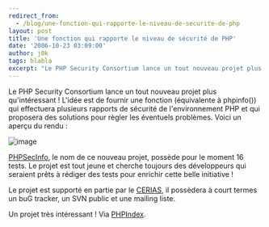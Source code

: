 ```yaml
---
redirect_from:
  - /blog/une-fonction-qui-rapporte-le-niveau-de-securite-de-php
layout: post
title: 'Une fonction qui rapporte le niveau de sécurité de PHP'
date: '2006-10-23 03:09:00'
author: j0k
tags: blabla
excerpt: "Le PHP Security Consortium lance un tout nouveau projet plus qu'intéressant !     \nL'idée est de fournir une fonction (équivalente à phpinfo()) qui effectuera plusieurs rapports de sécurité de l'environnement PHP et qui proposera des solutions pour règler les éventuels problèmes.   Voici un aperçu du rendu :  \n  \n )   \n  \n     …"
---
```


Le PHP Security Consortium lance un tout nouveau projet plus qu'intéressant !
L'idée est de fournir une fonction (équivalente à phpinfo()) qui effectuera plusieurs rapports de sécurité de l'environnement PHP et qui proposera des solutions pour règler les éventuels problèmes.   Voici un aperçu du rendu :

 ![image](https://phpsec.org/images/_phpsecinfo_ss.gif)

[PHPSecInfo](http://phpsec.org/projects/phpsecinfo/), le nom de ce nouveau projet, possède pour le moment 16 tests.   Le projet est tout jeune et cherche toujours des développeurs qui seraient prêts à rédiger des tests pour enrichir cette belle initiative !

Le projet est supporté en partie par le [CERIAS](http://www.cerias.purdue.edu/), il possèdera à court termes un buG tracker, un SVN public et une mailing liste.

Un projet très intéressant !   Via [PHPIndex](http://www.phpindex.com/index.php/2006/10/23/2555-php-security-consortium-lance-un-nouveau-produit).

